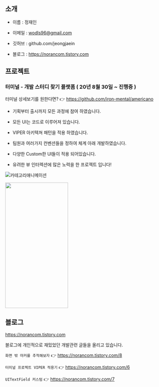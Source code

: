 ## 소개
- 이름 : 정재인


- 이메일 : wodls96@gmail.com


- 깃허브 : github.com/jeongjaein


- 블로그 : https://norancom.tistory.com




## 프로젝트

### 터미널 - 개발 스터디 찾기 플랫폼  ( 20년 8월 30일 ~ 진행중 )





터미널 상세보기를 원한다면? 👉 https://github.com/iron-mental/americano

- 기획부터 출시까지 모든 과정에 참여 하였습니다.
- 모든 UI는 코드로 이루어져 있습니다.
- VIPER 아키텍쳐 패턴을 적용 하였습니다.
- 팀원과 여러가지 컨벤션들을 정하여 체계 아래 개발하였습니다.
- 다양한 Custom한 UI들이 적용 되어있습니다.

- 유려한 뷰 인터렉션에 많은 노력을 한 프로젝트 입니다!

![카테고리애니메이션](https://user-images.githubusercontent.com/54730280/109645248-e8bf5c80-7b99-11eb-9e33-ac906668fada.gif)

<img src="https://user-images.githubusercontent.com/54730280/109643712-f70c7900-7b97-11eb-88b2-0fc8e5b47c2a.gif" width="200" height="400" />



## 블로그

https://norancom.tistory.com





블로그에 개인적으로 재밌었던 개발관련 글들을 올리고 있습니다.



```화면 밖 마커를 추적해보자```      👉 https://norancom.tistory.com/8

```터미널 프로젝트 VIPER 적용기```   👉 https://norancom.tistory.com/6 

```UITextField 커스텀```         👉 https://norancom.tistory.com/7





